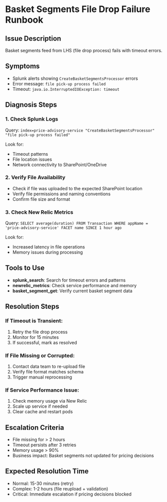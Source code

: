 # Basket Segments File Drop Failure Runbook

## Issue Description
Basket segments feed from LHS (file drop process) fails with timeout errors.

## Symptoms
- Splunk alerts showing `CreateBasketSegmentsProcessor` errors
- Error message: `file pick-up process failed`
- Timeout: `java.io.InterruptedIOException: timeout`

## Diagnosis Steps

### 1. Check Splunk Logs
Query: `index=price-advisory-service "CreateBasketSegmentsProcessor" "file pick-up process failed"`

Look for:
- Timeout patterns
- File location issues
- Network connectivity to SharePoint/OneDrive

### 2. Verify File Availability
- Check if file was uploaded to the expected SharePoint location
- Verify file permissions and naming conventions
- Confirm file size and format

### 3. Check New Relic Metrics
Query: `SELECT average(duration) FROM Transaction WHERE appName = 'price-advisory-service' FACET name SINCE 1 hour ago`

Look for:
- Increased latency in file operations
- Memory issues during processing

## Tools to Use
- **splunk_search**: Search for timeout errors and patterns
- **newrelic_metrics**: Check service performance and memory
- **basket_segment_get**: Verify current basket segment data

## Resolution Steps

### If Timeout is Transient:
1. Retry the file drop process
2. Monitor for 15 minutes
3. If successful, mark as resolved

### If File Missing or Corrupted:
1. Contact data team to re-upload file
2. Verify file format matches schema
3. Trigger manual reprocessing

### If Service Performance Issue:
1. Check memory usage via New Relic
2. Scale up service if needed
3. Clear cache and restart pods

## Escalation Criteria
- File missing for > 2 hours
- Timeout persists after 3 retries
- Memory usage > 90%
- Business impact: Basket segments not updated for pricing decisions

## Expected Resolution Time
- Normal: 15-30 minutes (retry)
- Complex: 1-2 hours (file reupload + validation)
- Critical: Immediate escalation if pricing decisions blocked

